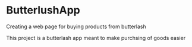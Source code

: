 # ButterlushApp

Creating a web page for buying products from butterlash 

This project is a butterlash app meant to make purchsing of goods easier 
